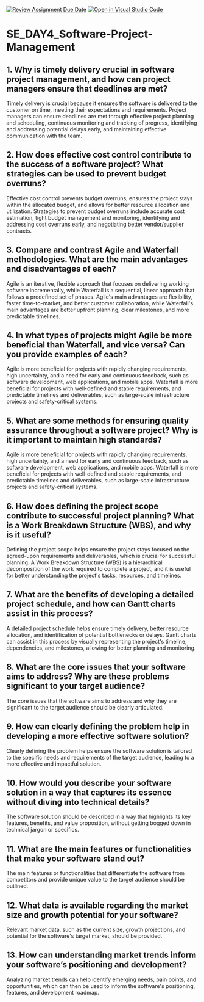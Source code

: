 [![Review Assignment Due Date](https://classroom.github.com/assets/deadline-readme-button-22041afd0340ce965d47ae6ef1cefeee28c7c493a6346c4f15d667ab976d596c.svg)](https://classroom.github.com/a/9pw6JKcu)
[![Open in Visual Studio Code](https://classroom.github.com/assets/open-in-vscode-2e0aaae1b6195c2367325f4f02e2d04e9abb55f0b24a779b69b11b9e10269abc.svg)](https://classroom.github.com/online_ide?assignment_repo_id=18895638&assignment_repo_type=AssignmentRepo)
# SE_DAY4_Software-Project-Management
## 1. Why is timely delivery crucial in software project management, and how can project managers ensure that deadlines are met?
Timely delivery is crucial because it ensures the software is delivered to the customer on time, meeting their expectations and requirements.
Project managers can ensure deadlines are met through effective project planning and scheduling, continuous monitoring and tracking of progress, identifying and addressing potential delays early, and maintaining effective communication with the team.
## 2. How does effective cost control contribute to the success of a software project? What strategies can be used to prevent budget overruns?
Effective cost control prevents budget overruns, ensures the project stays within the allocated budget, and allows for better resource allocation and utilization.
Strategies to prevent budget overruns include accurate cost estimation, tight budget management and monitoring, identifying and addressing cost overruns early, and negotiating better vendor/supplier contracts.

## 3. Compare and contrast Agile and Waterfall methodologies. What are the main advantages and disadvantages of each?
Agile is an iterative, flexible approach that focuses on delivering working software incrementally, while Waterfall is a sequential, linear approach that follows a predefined set of phases.
Agile's main advantages are flexibility, faster time-to-market, and better customer collaboration, while Waterfall's main advantages are better upfront planning, clear milestones, and more predictable timelines.
## 4. In what types of projects might Agile be more beneficial than Waterfall, and vice versa? Can you provide examples of each?
Agile is more beneficial for projects with rapidly changing requirements, high uncertainty, and a need for early and continuous feedback, such as software development, web applications, and mobile apps.
Waterfall is more beneficial for projects with well-defined and stable requirements, and predictable timelines and deliverables, such as large-scale infrastructure projects and safety-critical systems.

## 5. What are some methods for ensuring quality assurance throughout a software project? Why is it important to maintain high standards?
Agile is more beneficial for projects with rapidly changing requirements, high uncertainty, and a need for early and continuous feedback, such as software development, web applications, and mobile apps.
Waterfall is more beneficial for projects with well-defined and stable requirements, and predictable timelines and deliverables, such as large-scale infrastructure projects and safety-critical systems.

## 6. How does defining the project scope contribute to successful project planning? What is a Work Breakdown Structure (WBS), and why is it useful?
Defining the project scope helps ensure the project stays focused on the agreed-upon requirements and deliverables, which is crucial for successful planning.
A Work Breakdown Structure (WBS) is a hierarchical decomposition of the work required to complete a project, and it is useful for better understanding the project's tasks, resources, and timelines.
## 7. What are the benefits of developing a detailed project schedule, and how can Gantt charts assist in this process?
A detailed project schedule helps ensure timely delivery, better resource allocation, and identification of potential bottlenecks or delays.
Gantt charts can assist in this process by visually representing the project's timeline, dependencies, and milestones, allowing for better planning and monitoring.
## 8. What are the core issues that your software aims to address? Why are these problems significant to your target audience?
The core issues that the software aims to address and why they are significant to the target audience should be clearly articulated.
## 9. How can clearly defining the problem help in developing a more effective software solution?
Clearly defining the problem helps ensure the software solution is tailored to the specific needs and requirements of the target audience, leading to a more effective and impactful solution.
## 10. How would you describe your software solution in a way that captures its essence without diving into technical details?
The software solution should be described in a way that highlights its key features, benefits, and value proposition, without getting bogged down in technical jargon or specifics.
## 11. What are the main features or functionalities that make your software stand out?
The main features or functionalities that differentiate the software from competitors and provide unique value to the target audience should be outlined.

## 12. What data is available regarding the market size and growth potential for your software?
Relevant market data, such as the current size, growth projections, and potential for the software's target market, should be provided.
## 13. How can understanding market trends inform your software’s positioning and development?
Analyzing market trends can help identify emerging needs, pain points, and opportunities, which can then be used to inform the software's positioning, features, and development roadmap.
